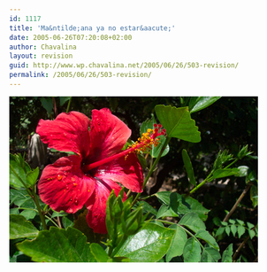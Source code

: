 ```yaml
---
id: 1117
title: 'Ma&ntilde;ana ya no estar&aacute;'
date: 2005-06-26T07:20:08+02:00
author: Chavalina
layout: revision
guid: http://www.wp.chavalina.net/2005/06/26/503-revision/
permalink: /2005/06/26/503-revision/
---
```

<img class="imgizqda" src="/imagenes/fotos/flor-roja.jpg" alt="Flor roja" />